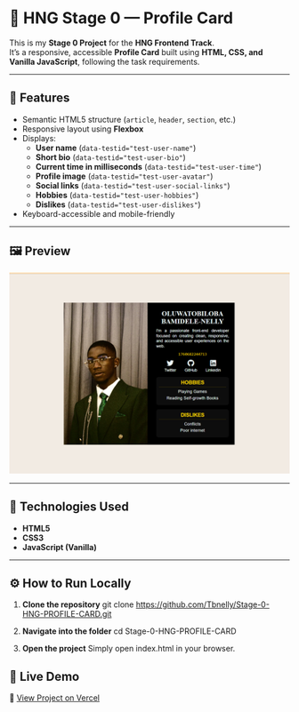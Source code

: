 # 🧭 HNG Stage 0 — Profile Card

This is my **Stage 0 Project** for the **HNG Frontend Track**.  
It’s a responsive, accessible **Profile Card** built using **HTML, CSS, and Vanilla JavaScript**, following the task requirements.

---

## 🌟 Features

- Semantic HTML5 structure (`article`, `header`, `section`, etc.)
- Responsive layout using **Flexbox**
- Displays:
  - **User name** (`data-testid="test-user-name"`)
  - **Short bio** (`data-testid="test-user-bio"`)
  - **Current time in milliseconds** (`data-testid="test-user-time"`)
  - **Profile image** (`data-testid="test-user-avatar"`)
  - **Social links** (`data-testid="test-user-social-links"`)
  - **Hobbies** (`data-testid="test-user-hobbies"`)
  - **Dislikes** (`data-testid="test-user-dislikes"`)
- Keyboard-accessible and mobile-friendly

---

## 🖼️ Preview

![Profile Card Screenshot](./images/screenshot.png)

---

## 🧠 Technologies Used

- **HTML5**
- **CSS3**
- **JavaScript (Vanilla)**

---

## ⚙️ How to Run Locally

1. **Clone the repository**
   git clone https://github.com/Tbnelly/Stage-0-HNG-PROFILE-CARD.git

2. **Navigate into the folder**
   cd Stage-0-HNG-PROFILE-CARD

3. **Open the project**
   Simply open index.html in your browser.

## 🚀 Live Demo
🔗 [View Project on Vercel](https://stage-0-hng-profile-card-jeux.vercel.app/)
